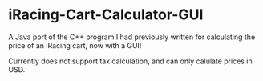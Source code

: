 # iRacing-Cart-Calculator-GUI
A Java port of the C++ program I had previously written for calculating the price of an iRacing cart, now with a GUI!

Currently does not support tax calculation, and can only calulate prices in USD.
